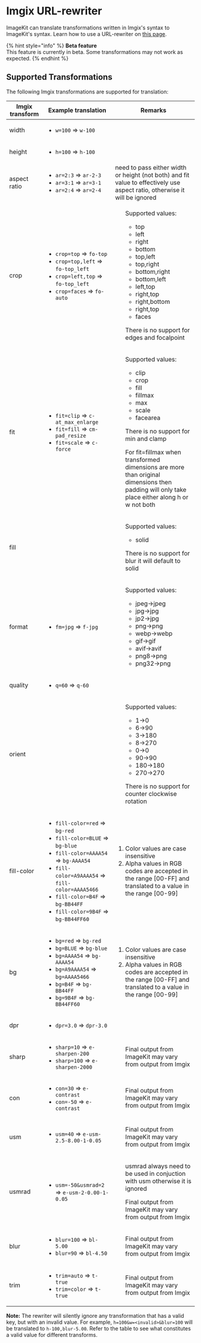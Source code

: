 # Imgix URL-rewriter

ImageKit can translate transformations written in Imgix's syntax to ImageKit's syntax. Learn how to use a URL-rewriter on [this page](/features/url-rewriters).

{% hint style="info" %}
**Beta feature**\
This feature is currently in beta. Some transformations may not work as expected.
{% endhint %}

## Supported Transformations

The following Imgix transformations are supported for translation:

| Imgix transform | Example translation | Remarks |
| - | - | - |
| <p>width</p> | <ul> <li> `w=100` => `w-100`</li> </ul> |  |
| <p>height</p> | <ul> <li>`h=100` => `h-100`</li> </ul> |  |
| <p>aspect ratio</p> | <ul> <li>`ar=2:3` => `ar-2-3`</li><li>`ar=3:1` => `ar=3-1`</li><li>`ar=2:4` => `ar=2-4`</li> </ul> | need to pass either width or height (not both) and fit value to effectively use aspect ratio, otherwise it will be ignored |
| <p>crop</p> | <ul> <li>`crop=top` => `fo-top`</li><li>`crop=top,left` => `fo-top_left`</li><li>`crop=left,top` => `fo-top_left`</li><li>`crop=faces` => `fo-auto`</li> </ul> | <ul>Supported values: <ul><li>top</li><li>left</li><li>right</li><li>bottom</li><li>top,left</li><li>top,right</li><li>bottom,right</li><li>bottom,left</li><li>left,top</li><li>right,top</li><li>right,bottom</li><li>right,top</li><li>faces</li></ul></ul><ul>There is no support for edges and focalpoint</ul> |
| <p>fit</p> | <ul> <li>`fit=clip` => `c-at_max_enlarge`</li><li>`fit=fill` => `cm-pad_resize`</li><li>`fit=scale` => `c-force`</li> </ul> | <ul>Supported values: <ul><li>clip</li><li>crop</li><li>fill</li><li>fillmax</li><li>max</li><li>scale</li><li>facearea</li></ul></ul><ul>There is no support for min and clamp</ul><ul>For fit=fillmax when transformed dimensions are more than original dimensions then padding will only take place either along h or w not both </ul> |
 | <p>fill</p> | |<ul>Supported values: <ul><li>solid</li></ul></ul><ul>There is no support for blur it will default to solid</ul>|
| <p>format</p> | <ul> <li>`fm=jpg` => `f-jpg`</li> </ul> | <ul>Supported values: <ul><li>jpeg->jpeg</li><li>jpg->jpg</li><li>jp2->jpg</li><li>png->png</li><li>webp->webp</li><li>gif->gif</li><li>avif->avif</li><li>png8->png</li><li>png32->png</li></ul></ul> |
| <p>quality</p> | <ul> <li>`q=60` => `q-60`</li> </ul> |  |
| <p>orient</p> | | <ul>Supported values: <ul><li>1->0</li><li>6->90</li><li>3->180</li><li>8->270</li><li>0->0</li><li>90->90</li><li>180->180</li><li>270->270</li></ul></ul><ul>There is no support for counter clockwise rotation</ul> |
| <p>fill-color</p> | <ul> <li>`fill-color=red` => `bg-red`</li><li>`fill-color=BLUE` => `bg-blue`</li><li>`fill-color=AAAA54` => `bg-AAAA54`</li><li>`fill-color=A9AAAA54` => `fill-color=AAAA5466`</li><li>`fill-color=B4F` => `bg-BB44FF`</li><li>`fill-color=9B4F` => `bg-BB44FF60`</li> </ul> | <ol><li>Color values are case insensitive</li><li>Alpha values in RGB codes are accepted in the range [00-FF] and translated to a value in the range [00-99]</li></ol> |
| <p>bg</p> | <ul> <li>`bg=red` => `bg-red`</li><li>`bg=BLUE` => `bg-blue`</li><li>`bg=AAAA54` => `bg-AAAA54`</li><li>`bg=A9AAAA54` => `bg=AAAA5466`</li><li>`bg=B4F` => `bg-BB44FF`</li><li>`bg=9B4F` => `bg-BB44FF60`</li> </ul> | <ol><li>Color values are case insensitive</li><li>Alpha values in RGB codes are accepted in the range [00-FF] and translated to a value in the range [00-99]</li></ol> |
| <p>dpr</p> | <ul> <li>`dpr=3.0` => `dpr-3.0`</li> </ul> |  |
| <p>sharp</p> | <ul> <li>`sharp=10` => `e-sharpen-200`</li><li>`sharp=100` => `e-sharpen-2000`</li></ul> | <ul>Final output from ImageKit may vary from output from Imgix</ul> |
| <p>con</p> | <ul> <li>`con=30` => `e-contrast`</li><li>`con=-50` => `e-contrast`</li></ul> | <ul>Final output from ImageKit may vary from output from Imgix</ul> |
| <p>usm</p> | <ul> <li>`usm=40` => `e-usm-2.5-8.00-1-0.05`</li></ul> | <ul>Final output from ImageKit may vary from output from Imgix</ul> |
| <p>usmrad</p> | <ul> <li>`usm=-50&usmrad=2` => `e-usm-2-0.00-1-0.05`</li></ul> | <ul>usmrad always need to be used in conjuction with usm otherwise it is ignored</ul><ul>Final output from ImageKit may vary from output from Imgix</ul> |
| <p>blur</p> | <ul> <li>`blur=100` => `bl-5.00`</li><li>`blur=90` => `bl-4.50`</li></ul> | <ul>Final output from ImageKit may vary from output from Imgix</ul> |
| <p>trim</p> | <ul> <li>`trim=auto` => `t-true`</li><li>`trim=color` => `t-true`</li></ul> | <ul>Final output from ImageKit may vary from output from Imgix</ul> |



**Note:** The rewriter will silently ignore any transformation that has a valid key, but with an invalid value. For example, `h=100&w=<invalid>&blur=100`  will be translated to `h-100,blur-5.00`. Refer to the table to see what constitutes a valid value for different transforms.
